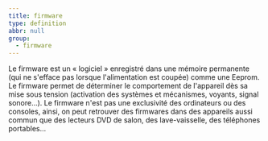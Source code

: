 ```yaml
---
title: firmware
type: definition
abbr: null
group:
  - firmware
---
```

Le firmware est un « logiciel » enregistré dans une mémoire permanente (qui ne s'efface pas lorsque l'alimentation est coupée) comme une Eeprom. Le firmware permet de déterminer le comportement de l'appareil dès sa mise sous tension (activation des systèmes et mécanismes, voyants, signal sonore...). Le firmware n'est pas une exclusivité des ordinateurs ou des consoles, ainsi, on peut retrouver des firmwares dans des appareils aussi commun que des lecteurs DVD de salon, des lave-vaisselle, des téléphones portables...
